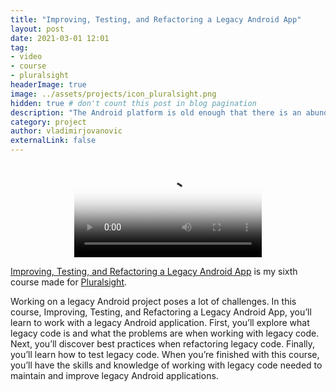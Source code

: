 ```yaml
---
title: "Improving, Testing, and Refactoring a Legacy Android App"
layout: post
date: 2021-03-01 12:01
tag: 
- video 
- course 
- pluralsight
headerImage: true
image: ../assets/projects/icon_pluralsight.png
hidden: true # don't count this post in blog pagination
description: "The Android platform is old enough that there is an abundance of legacy projects that someone needs to support and work on. This course will teach you the skills necessary to help companies support and improve their legacy apps."
category: project
author: vladimirjovanovic
externalLink: false
---
```


<p style="text-align: center">
    <video controls poster="../assets/projects/improving-testing-refactoring-android.png">
        <source src="../assets/projects/improving-testing-refactoring-android.mp4" type="video/mp4">
    </video> 
</p>

[Improving, Testing, and Refactoring a Legacy Android App](https://pluralsight.pxf.io/BXE7vL) is my sixth course made for [Pluralsight](https://pluralsight.pxf.io/ebQ56).

<div class="breaker"></div>

Working on a legacy Android project poses a lot of challenges. In this course, Improving, Testing, and Refactoring a Legacy Android App, you’ll learn to work with a legacy Android application. First, you’ll explore what legacy code is and what the problems are when working with legacy code. Next, you’ll discover best practices when refactoring legacy code. Finally, you’ll learn how to test legacy code. When you’re finished with this course, you’ll have the skills and knowledge of working with legacy code needed to maintain and improve legacy Android applications.


